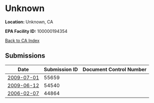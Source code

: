 # Unknown

**Location:** Unknown, CA

**EPA Facility ID:** 100000194354

[Back to CA Index](../../index.md)

## Submissions

| Date | Submission ID | Document Control Number |
|------|--------------|-------------------------|
| [2009-07-01](submissions/55659.md) | 55659 |  |
| [2009-06-12](submissions/54540.md) | 54540 |  |
| [2006-02-07](submissions/44864.md) | 44864 |  |

